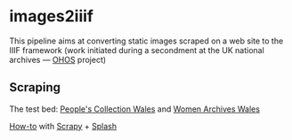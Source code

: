 # images2iiif
This pipeline aims at converting static images scraped on a web site to the IIIF framework
(work initiated during a secondment at the UK national archives — [OHOS](https://ohos.ac.uk/our-project/) project)


## Scraping

The test bed: [People's Collection Wales](https://www.peoplescollection.wales/discover/query/Women%20for%20life%20on%20earth)
and [Women Archives Wales](https://www.peoplescollection.wales/user/3062/author/3062/sort/date/page/1)

[How-to](https://blog.finxter.com/a-complete-guide-to-set-up-splash-and-scrape-images-from-a-dynamic-website/)
with [Scrapy](https://scrapy.org/) + [Splash](https://splash.readthedocs.io/en/stable/)

